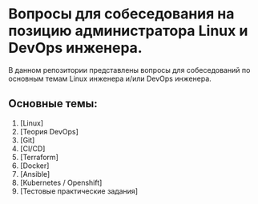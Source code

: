 # Вопросы для собеседования на позицию администратора Linux и DevOps инженера.

В данном репозитории представлены вопросы для собеседований по основным темам Linux инженера и/или DevOps инженера.

## Основные темы:
1. [Linux]
2. [Теория DevOps]
3. [Git]
4. [CI/CD]
5. [Terraform]
6. [Docker]
7. [Ansible]
8. [Kubernetes / Openshift]
9. [Тестовые практические задания]

